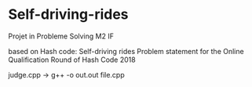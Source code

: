# Self-driving-rides
Projet in Probleme Solving
M2 IF

based on Hash code: 
Self-driving rides
Problem statement for the Online Qualification Round of Hash Code 2018



judge.cpp -> g++ -o out.out file.cpp
